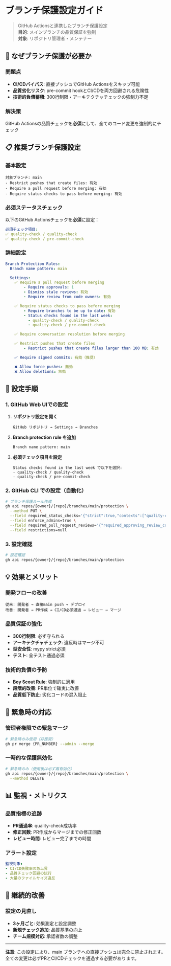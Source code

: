 # ブランチ保護設定ガイド

> GitHub Actionsと連携したブランチ保護設定\
> **目的**: メインブランチの品質保証を強制\
> **対象**: リポジトリ管理者・メンテナー

## 🚨 なぜブランチ保護が必要か

### 問題点
- **CI/CDバイパス**: 直接プッシュでGitHub Actionsをスキップ可能
- **品質劣化リスク**: pre-commit hookとCI/CDを両方回避される危険性
- **技術的負債蓄積**: 300行制限・アーキテクチャチェックの強制力不足

### 解決策
GitHub Actionsの品質チェックを**必須**にして、全てのコード変更を強制的にチェック

## 📋 推奨ブランチ保護設定

### 基本設定
```
対象ブランチ: main
- Restrict pushes that create files: 有効
- Require a pull request before merging: 有効
- Require status checks to pass before merging: 有効
```

### 必須ステータスチェック
以下のGitHub Actionsチェックを**必須**に設定：

```yaml
必須チェック項目:
✅ quality-check / quality-check
✅ quality-check / pre-commit-check
```

### 詳細設定
```yaml
Branch Protection Rules:
  Branch name pattern: main

  Settings:
    ✅ Require a pull request before merging
        - Require approvals: 1
        - Dismiss stale reviews: 有効
        - Require review from code owners: 有効

    ✅ Require status checks to pass before merging
        - Require branches to be up to date: 有効
        - Status checks found in the last week:
          - quality-check / quality-check
          - quality-check / pre-commit-check

    ✅ Require conversation resolution before merging

    ✅ Restrict pushes that create files
        - Restrict pushes that create files larger than 100 MB: 有効

    ✅ Require signed commits: 有効（推奨）

    ❌ Allow force pushes: 無効
    ❌ Allow deletions: 無効
```

## 🔧 設定手順

### 1. GitHub Web UIでの設定

1. **リポジトリ設定を開く**
   ```
   GitHub リポジトリ → Settings → Branches
   ```

2. **Branch protection rule を追加**
   ```
   Branch name pattern: main
   ```

3. **必須チェック項目を設定**
   ```
   Status checks found in the last week で以下を選択:
   - quality-check / quality-check
   - quality-check / pre-commit-check
   ```

### 2. GitHub CLI での設定（自動化）

```bash
# ブランチ保護ルール作成
gh api repos/{owner}/{repo}/branches/main/protection \
  --method PUT \
  --field required_status_checks='{"strict":true,"contexts":["quality-check / quality-check","quality-check / pre-commit-check"]}' \
  --field enforce_admins=true \
  --field required_pull_request_reviews='{"required_approving_review_count":1,"dismiss_stale_reviews":true}' \
  --field restrictions=null
```

### 3. 設定確認

```bash
# 設定確認
gh api repos/{owner}/{repo}/branches/main/protection
```

## 💡 効果とメリット

### 開発フローの改善
```
従来: 開発者 → 直接main push → デプロイ
改善: 開発者 → PR作成 → CI/CD必須通過 → レビュー → マージ
```

### 品質保証の強化
- **300行制限**: 必ず守られる
- **アーキテクチャチェック**: 違反時はマージ不可
- **型安全性**: mypy strict必須
- **テスト**: 全テスト通過必須

### 技術的負債の予防
- **Boy Scout Rule**: 強制的に適用
- **段階的改善**: PR単位で確実に改善
- **品質低下防止**: 劣化コードの混入阻止

## 🚨 緊急時の対応

### 管理者権限での緊急マージ
```bash
# 緊急時のみ使用（非推奨）
gh pr merge {PR_NUMBER} --admin --merge
```

### 一時的な保護無効化
```bash
# 緊急時のみ（使用後は必ず再有効化）
gh api repos/{owner}/{repo}/branches/main/protection \
  --method DELETE
```

## 📊 監視・メトリクス

### 品質指標の追跡
- **PR通過率**: quality-check成功率
- **修正回数**: PR作成からマージまでの修正回数
- **レビュー時間**: レビュー完了までの時間

### アラート設定
```yaml
監視対象:
- CI/CD失敗率の急上昇
- 品質チェック回避の試行
- 大量のファイルサイズ違反
```

## 🔄 継続的改善

### 設定の見直し
- **3ヶ月ごと**: 効果測定と設定調整
- **新規チェック追加**: 品質基準の向上
- **チーム規模対応**: 承認者数の調整

---

**注意**: この設定により、main ブランチへの直接プッシュは完全に禁止されます。全ての変更は必ずPRとCI/CDチェックを通過する必要があります。
